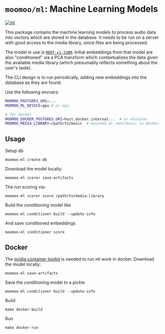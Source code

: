 # `moomoo/ml`: Machine Learning Models

[![ml](https://github.com/nolanbconaway/moomoo/actions/workflows/ml.yml/badge.svg)](https://github.com/nolanbconaway/moomoo/actions/workflows/ml.yml)

This package contains the machine learning models to process audio data into vectors which are stored in the database. It needs to be run on a server with good access to the media library, since files are being processed.

The model in use is [`MERT-v1-330M`](https://huggingface.co/m-a-p/MERT-v1-330M). Initial embeddings from that model are also "conditioned" via a PCA transform which contextualizes the data given the available media library (which presumably reflects something about the user's taste).

The CLI design is to run periodically, adding new embeddings into the database as they are found.

Use the following envvars:

```sh
MOOMOO_POSTGRES_URI=...
MOOMOO_ML_DEVICE=gpu # or cpu

# for docker
MOOMOO_DOCKER_POSTGRES_URI=host.docker.internal...  # or whatever
MOOMOO_MEDIA_LIBRARY=/path/to/music  # mounted at /mnt/music in docker.
```

## Usage

Setup db

```
moomoo-ml create-db
```

Download the model locally:

```
moomoo-ml scorer save-artifacts
```

The run scoring via:

```
moomoo-ml scorer score /path/to/media-library
```

Build the conditioning model like

```
moomoo-ml conditioner build --update-info
```

And save conditioned embeddings

```
moomoo-ml conditioner score
```

## Docker 

The [nvidia container toolkit](https://docs.nvidia.com/datacenter/cloud-native/container-toolkit/latest/user-guide.html) is needed to run ml work in docker. Download the model locally:

```
moomoo-ml save-artifacts
```

Save the conditioning model to a pickle

```
moomoo-ml conditioner build --update-info
```

Build

```
make docker-build
```

Run

```
make docker-run
```